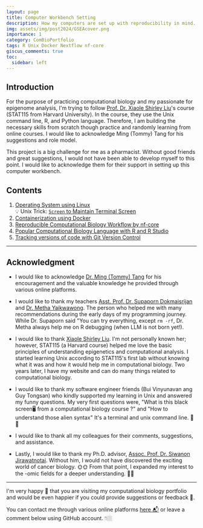 ```yaml
---
layout: page
title: Computer Workbench Setting
description: How my computers are set up with reproducibility in mind.
img: assets/img/post2024/GSEAcover.png
importance: 1
category: ComBioPortfolio
tags: R Unix Docker Nextflow nf-core
giscus_comments: true
toc:
  sidebar: left
---
```


## Introduction
For the purpose of practicing computational biology and my passionate for epigenome analysis, I'm trying to follow [Prof. Dr. Xiaole Shirley Liu](https://liulab-dfci.github.io/)'s course (STAT115 from Harvard University). In the course, they use the Unix command line, R, and Python language. Therefore, I am building the necessary skills from scratch though practice and randomly learning from online courses. I would like to acknowledge Ming (Tommy) Tang for his suggestions and role model. 

This project is a big challenge for me as a pharmacist. Without good friends and great suggestions, I would not have been able to develop myself to this point. I would like to acknowledge them for their support in setting up this computer workbench.

## Contents
1. <a href="https://kuchikinamthip.github.io/blog/2024/Comp1_OS/">Operating System using Linux</a> \
       💡 Unix Trick: <a href="https://kuchikinamthip.github.io/blog/2024/CompUnix1_Screen/">`Screen` to Maintain Terminal Screen</a> 
2. <a href="https://kuchikinamthip.github.io/blog/2024/Comp2_Docker/">Containerization using Docker</a> 
3. <a href="https://kuchikinamthip.github.io/blog/2024/Comp3_nf/">Reproducible Computational Biology Workflow by nf-core</a> 
4. <a href="https://kuchikinamthip.github.io/blog/2025/Comp4_R/">Popular Computational Biology Language with R and R Studio</a> 
5. <a href="https://kuchikinamthip.github.io/blog/2024/Comp5_Git/">Tracking versions of code with Git Version Control</a> 

--------------
## Acknowledgment
- I would like to acknowledge [Dr. Ming (Tommy) Tang](https://x.com/tangming2005) for his encouragement and the valuable knowledge he provided through various online platforms. 

- I would like to thank my teachers [Asst. Prof. Dr. Supaporn Dokmaisrijan](https://www.researchgate.net/profile/Supaporn-Dokmaisrijan) and [Dr. Metha Yaikwawong](https://www.researchgate.net/profile/Metha-Yaikwawong). The person who helped me with many recommendations during the early days of my programming journey. While Dr. Supaporn said "You can try everything, except `rm -rf`, Dr. Metha always help me on R debugging (when LLM is not born yet!).  

- I would like to thank [Xiaole Shirley Liu](https://liulab-dfci.github.io/). I'm not personally known her; however, STAT115 (a Harvard course) helped me love the basic principles of understanding epigenetics and computational analysis. I started learning Unix according to STAT115's first lab without knowing what it was and how it would help me in computational biology. Two years later, I have my website and can do many things related to computational biology.

- I would like to thank my software engineer friends (Bui Vinyunavan ang Guy Tongsan) who kindly supported my learning in Unix and answered my funny questions. My very first questions were, "What is this black screen🖥 from a computational biology course ?" and "How to understand those alien syntax" 
It's a terminal and unix command line. 🤣🤣 

- I would like to thank all my colleagues for their comments, suggestions, and assistance.

- Lastly, I would like to thank my Ph.D. advisor, [Assoc. Prof. Dr. Siwanon Jirawatnotai](https://scholar.google.ca/citations?user=5nSlAnIAAAAJ&hl=en). Without him, I would not have discovered the exciting world of cancer biology. 🌞🌞 From that point, I expanded my interest to the -omic fields for a deeper understanding. 🤩🤩

---
I'm very happy 🥰 that you are visiting my computational biology portfolio and would be even happier if you could provide suggestions or feedback 🤩. 

You can contact me through various online platforms [here 📬](https://kuchikinamthip.github.io/) or leave a comment below using GitHub account. 👇🏼
